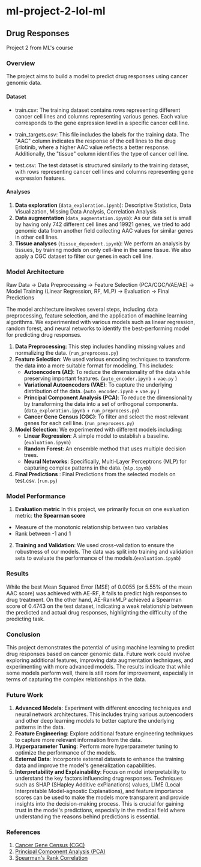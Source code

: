 # ml-project-2-lol-ml
## Drug Responses
 Project 2 from ML's course

### Overview 

The project aims to build a model to predict drug responses using cancer genomic data. 

#### Dataset 

* train.csv: The training dataset contains rows representing different cancer cell lines and columns representing various genes. Each value corresponds to the gene expression level in a specific cancer cell line.

* train_targets.csv: This file includes the labels for the training data. The "AAC" column indicates the response of the cell lines to the drug Erlotinib, where a higher AAC value reflects a better response. Additionally, the "tissue" column identifies the type of cancer cell line. 

* test.csv: The test dataset is structured similarly to the training dataset, with rows representing cancer cell lines and columns representing gene expression features. 

#### Analyses 

1. **Data exploration** (`data_exploration.ipynb`): Descriptive Statistics, Data Visualization, Missing Data Analysis, Correlation Analysis
2. **Data augmentation** (`data_augmentation.ipynb`): As our data set is small by having only 742 different cell lines and 19921 genes, we tried to add genomic data from another field collecting AAC values for similar genes in other cell lines. 
3. **Tissue analyses** (`tissue_dependent.ipynb`): We perform an analysis by tissues, by training models on only cell-line in the same tissue. We also apply a CGC dataset to filter our genes in each cell line.

### Model Architecture

Raw Data → Data Preprocessing → Feature Selection (PCA/CGC/VAE/AE) → Model Training (Linear Regression, RF, MLP) → Evaluation → Final Predictions

The model architecture involves several steps, including data preprocessing, feature selection, and the application of machine learning algorithms. We experimented with various models such as linear regression, random forest, and neural networks to identify the best-performing model for predicting drug responses.

1. **Data Preprocessing**: This step includes handling missing values and normalizing the data. (`run_preprocess.py`)
2. **Feature Selection**: We used various encoding techniques to transform the data into a more suitable format for modeling. This includes:
   - **Autoencoders (AE)**: To reduce the dimensionality of the data while preserving important features. (`auto_encoder.ipynb` + `vae.py` )
   - **Variational Autoencoders (VAE)**: To capture the underlying distribution of the data. (`auto_encoder.ipynb` + `vae.py` )
   - **Principal Component Analysis (PCA)**: To reduce the dimensionality by transforming the data into a set of orthogonal components. (`data_exploration.ipynb` + `run_preprocess.py`)
   - **Cancer Gene Census (CGC)**: To filter and select the most relevant genes for each cell line. (`run_preprocess.py`)
3. **Model Selection**: We experimented with different models including:
   - **Linear Regression**: A simple model to establish a baseline. (`evaluation.ipynb`)
   - **Random Forest**: An ensemble method that uses multiple decision trees.
   - **Neural Networks**: Specifically, Multi-Layer Perceptrons (MLP) for capturing complex patterns in the data. (`mlp.ipynb`)
4. **Final Predictions** : Final Predictions from the selected models on test.csv. (`run.py`)

### Model Performance

1. **Evaluation metric**
In this project, we primarily focus on one evaluation metric: **the Spearman score**
- Measure of the monotonic relationship between two variables
- Rank between -1 and 1 

2. **Training and Validation**: We used cross-validation to ensure the robustness of our models. The data was split into training and validation sets to evaluate the performance of the models.(`evaluation.ipynb`)

### Results

While the best Mean Squared Error (MSE) of 0.0055 (or 5.55% of the mean AAC score) was achieved with AE-RF, it fails to predict high responses to drug treatment. On the other hand, AE-RankMLP achieved a Spearman score of 0.4743 on the test dataset, indicating a weak relationship between the predicted and actual drug responses, highlighting the difficulty of the predicting task.

### Conclusion

This project demonstrates the potential of using machine learning to predict drug responses based on cancer genomic data. Future work could involve exploring additional features, improving data augmentation techniques, and experimenting with more advanced models. The results indicate that while some models perform well, there is still room for improvement, especially in terms of capturing the complex relationships in the data.

### Future Work

1. **Advanced Models**: Experiment with different encoding techniques and neural network architectures. This includes trying various autoencoders and other deep learning models to better capture the underlying patterns in the data.
2. **Feature Engineering**: Explore additional feature engineering techniques to capture more relevant information from the data.
3. **Hyperparameter Tuning**: Perform more hyperparameter tuning to optimize the performance of the models.
4. **External Data**: Incorporate external datasets to enhance the training data and improve the model's generalization capabilities.
5. **Interpretability and Explainability**: Focus on model interpretability to understand the key factors influencing drug responses. Techniques such as SHAP (SHapley Additive exPlanations) values, LIME (Local Interpretable Model-agnostic Explanations), and feature importance scores can be used to make the models more transparent and provide insights into the decision-making process. This is crucial for gaining trust in the model's predictions, especially in the medical field where understanding the reasons behind predictions is essential.

### References

1. [Cancer Gene Census (CGC)](https://cancer.sanger.ac.uk/census)
2. [Principal Component Analysis (PCA)](https://en.wikipedia.org/wiki/Principal_component_analysis)
3. [Spearman's Rank Correlation](https://en.wikipedia.org/wiki/Spearman%27s_rank_correlation_coefficient)
